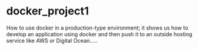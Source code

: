 # docker_project1
How to use docker in a production-type environment; it shows us how to develop an application using docker and then push it to an outside hosting service like AWS or Digital Ocean.....
